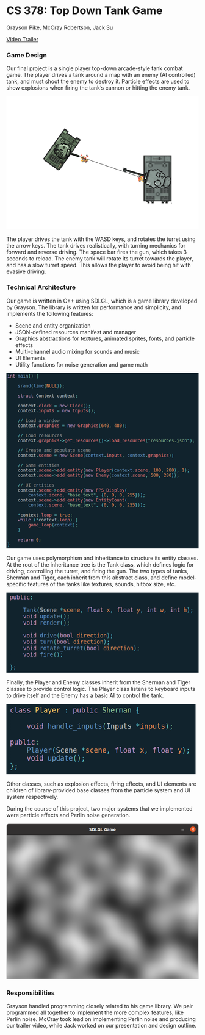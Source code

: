 # CS 378: Top Down Tank Game
Grayson Pike, McCray Robertson, Jack Su


[Video Trailer](https://drive.google.com/file/d/1YP4eQrjQx3UrjiTRJoWBWxoLTid3J4Jx/view)


### Game Design
Our final project is a single player top-down arcade-style tank combat game. The player drives a tank around a map with an enemy (AI controlled) tank, and must shoot the enemy to destroy it. Particle effects are used to show explosions when firing the tank’s cannon or hitting the enemy tank.

![](screenshots/gameplay.png)

The player drives the tank with the WASD keys, and rotates the turret using the arrow keys. The tank drives realistically, with turning mechanics for forward and reverse driving. The space bar fires the gun, which takes 3 seconds to reload. The enemy tank will rotate its turret towards the player, and has a slow turret speed. This allows the player to avoid being hit with evasive driving.

### Technical Architecture
Our game is written in C++ using SDLGL, which is a game library developed by Grayson. The library is written for performance and simplicity, and implements the following features:

- Scene and entity organization
- JSON-defined resources manifest and manager
- Graphics abstractions for textures, animated sprites, fonts, and particle effects
- Multi-channel audio mixing for sounds and music
- UI Elements
- Utility functions for noise generation and game math

![](screenshots/main.png)

Our game uses polymorphism and inheritance to structure its entity classes. At the root of the inheritance tree is the Tank class, which defines logic for driving, controlling the turret, and firing the gun. The two types of tanks, Sherman and Tiger, each inherit from this abstract class, and define model-specific features of the tanks like textures, sounds, hitbox size, etc.

![](screenshots/tank_header.png)

Finally, the Player and Enemy classes inherit from the Sherman and Tiger classes to provide control logic. The Player class listens to keyboard inputs to drive itself and the Enemy has a basic AI to control the tank.

![](screenshots/player_header.png)

Other classes, such as explosion effects, firing effects, and UI elements are children of library-provided base classes from the particle system and UI system respectively.

During the course of this project, two major systems that we implemented were particle effects and Perlin noise generation.

![](screenshots/noise.png)


### Responsibilities
Grayson handled programming closely related to his game library. We pair programmed all together to implement the more complex features, like Perlin noise. McCray took lead on implementing Perlin noise and producing our trailer video, while Jack worked on our presentation and design outline.






